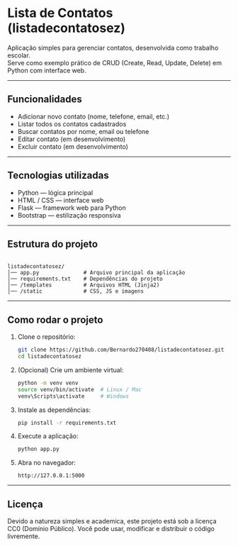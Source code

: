 # Lista de Contatos (listadecontatosez)

Aplicação simples para gerenciar contatos, desenvolvida como trabalho escolar.  
Serve como exemplo prático de CRUD (Create, Read, Update, Delete) em Python com interface web.

---

## Funcionalidades
- Adicionar novo contato (nome, telefone, email, etc.)
- Listar todos os contatos cadastrados
- Buscar contatos por nome, email ou telefone
- Editar contato (em desenvolvimento)
- Excluir contato (em desenvolvimento)

---

## Tecnologias utilizadas
- Python — lógica principal
- HTML / CSS — interface web
- Flask — framework web para Python
- Bootstrap — estilização responsiva

---

## Estrutura do projeto
```

listadecontatosez/
│── app.py              # Arquivo principal da aplicação
│── requirements.txt    # Dependências do projeto
│── /templates          # Arquivos HTML (Jinja2)
│── /static             # CSS, JS e imagens

````

---

## Como rodar o projeto
1. Clone o repositório:
   ```bash
   git clone https://github.com/Bernardo270408/listadecontatosez.git
   cd listadecontatosez
   ````

2. (Opcional) Crie um ambiente virtual:

   ```bash
   python -m venv venv
   source venv/bin/activate  # Linux / Mac
   venv\Scripts\activate     # Windows
   ```

3. Instale as dependências:

   ```bash
   pip install -r requirements.txt
   ```

4. Execute a aplicação:

   ```bash
   python app.py
   ```

5. Abra no navegador:

   ```
   http://127.0.0.1:5000
   ```

---

## Licença

Devido a natureza simples e academica, este projeto está sob a licença CC0 (Domínio Público).
Você pode usar, modificar e distribuir o código livremente.
